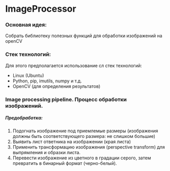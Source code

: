 # ImageProcessor

### Основная идея:
Собрать библиотеку полезных функций для обработки изображений на openCV

### Стек технологий:
Для этого предполагается использование сл стек технологий:

* Linux (Ubuntu)
* Python, pip, imutils, numpy и т.д.
* OpenCV (для определения результатов)

### Image processing pipeline. Процесс обработки изображений.

##### Предобработка:

1. Подогнать изображение под приемлемые размеры (изображения должны быть соответствующего размера: не слишком большие)
2. Выявить лист ответника на изображении (края листа)
3. Применить трансформацию изображения (perspective transform) для выпрямления и образки листа.
4. Перевести изображение из цветного в градации серого, затем превратить в бинарный формат (черно-белый).
